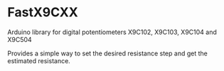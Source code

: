 # FastX9CXX

Arduino library for digital potentiometers X9C102, X9C103, X9C104 and X9C504

Provides a simple way to set the desired resistance step and get the estimated resistance.
